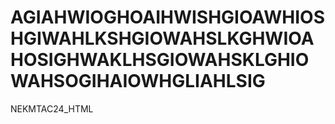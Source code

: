 # AGIAHWIOGHOAIHWISHGIOAWHIOSHGIWAHLKSHGIOWAHSLKGHWIOAHOSIGHWAKLHSGIOWAHSKLGHIOWAHSOGIHAIOWHGLIAHLSIG
NEKMTAC24_HTML

